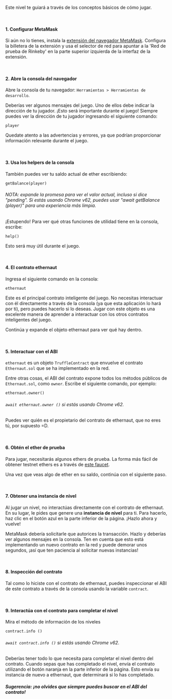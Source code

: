 Este nivel te guiará a través de los conceptos básicos de cómo jugar.

&nbsp;
#### 1. Configurar MetaMask
Si aún no lo tienes, instala la [extensión del navegador MetaMask](https://metamask.io/).
Configura la billetera de la extensión y usa el selector de red para apuntar a la 'Red de prueba de Rinkeby' en la parte superior izquierda de la interfaz de la extensión.

&nbsp;
#### 2. Abre la consola del navegador
Abre la consola de tu navegador: `Herramientas > Herramientas de desarrollo`.

Deberías ver algunos mensajes del juego. Uno de ellos debe indicar la dirección de tu jugador. ¡Esto será importante durante el juego! Siempre puedes ver la dirección de tu jugador ingresando el siguiente comando:

```
player
```

Quedate atento a las advertencias y errores, ya que podrían proporcionar información relevante durante el juego.

&nbsp;
#### 3. Usa los helpers de la consola

También puedes ver tu saldo actual de ether escribiendo:
```
getBalance(player)
```
###### NOTA: expande la promesa para ver el valor actual, incluso si dice "pending". Si estás usando Chrome v62, puedes usar "await getBalance (player)" para una experiencia más limpia.

¡Estupendo! Para ver qué otras funciones de utilidad tiene en la consola, escribe:
```
help()
```
Esto será muy útil durante el juego.

&nbsp;
#### 4. El contrato ethernaut
Ingresa el siguiente comando en la consola:

```
ethernaut
```

Este es el principal contrato inteligente del juego. No necesitas interactuar con él directamente a través de la consola (ya que esta aplicación lo hará por ti), pero puedes hacerlo si lo deseas. Jugar con este objeto es una excelente manera de aprender a interactuar con los otros contratos inteligentes del juego.

Continúa y expande el objeto ethernaut para ver qué hay dentro.

&nbsp;
#### 5. Interactuar con el ABI
`ethernaut` es un objeto `TruffleContract` que envuelve el contrato `Ethernaut.sol` que se ha implementado en la red.

Entre otras cosas, el ABI del contrato expone todos los métodos públicos de `Ethernaut.sol`,  como `owner`. Escribe el siguiente comando, por ejemplo:
```
ethernaut.owner()
```

###### `await ethernaut.owner ()` si estás usando Chrome v62.
Puedes ver quién es el propietario del contrato de ethernaut, que no eres tú, por supuesto =D.

&nbsp;
#### 6. Obtén el ether de prueba
Para jugar, necesitarás algunos ethers de prueba. La forma más fácil de obtener testnet ethers es a través de [este faucet](https://faucet.rinkeby.io/).

Una vez que veas algo de ether en su saldo, continúa con el siguiente paso.

&nbsp;
#### 7. Obtener una instancia de nivel
Al jugar un nivel, no interactúas directamente con el contrato de ethernaut. En su lugar, le pides que genere una **instancia de nivel** para ti. Para hacerlo, haz clic en el botón azul en la parte inferior de la página. ¡Hazlo ahora y vuelve!

MetaMask debería solicitarle que autorices la transacción. Hazlo y deberías ver algunos mensajes en la consola. Ten en cuenta que esto está implementando un nuevo contrato en la red y puede demorar unos segundos, ¡así que ten paciencia al solicitar nuevas instancias!

&nbsp;
#### 8. Inspección del contrato
Tal como lo hiciste con el contrato de ethernaut, puedes inspeccionar el ABI de este contrato a través de la consola usando la variable `contract`.

&nbsp;
#### 9. Interactúa con el contrato para completar el nivel
Mira el método de información de los niveles
```
contract.info ()
```

###### `await contract.info ()` si estás usando Chrome v62.

Deberías tener todo lo que necesita para completar el nivel dentro del contrato.
Cuando sepas que has completado el nivel, envía el contrato utilizando el botón naranja en la parte inferior de la página.
Esto envía su instancia de nuevo a ethernaut, que determinará si lo has completado.

##### Sugerencia: ¡no olvides que siempre puedes buscar en el ABI del contrato!